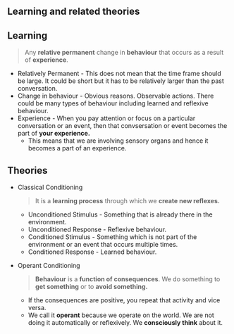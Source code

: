 

## Learning and related theories

## Learning

> Any **relative permanent** change in **behaviour** that occurs as a result of **experience**.

- Relatively Permanent - This does not mean that the time frame should be large. It could be short but it has to be relatively larger than the past conversation.
- Change in behaviour - Obvious reasons. Observable actions. There could be many types of behaviour including learned and reflexive behaviour.
- Experience - When you pay attention or focus on a particular conversation or an event, then that convsersation or event becomes the part of **your experience.**
  - This means that we are involving sensory organs and hence it becomes a part of an experience.

## Theories

- Classical Conditioning

  > It is a **learning process** through which we **create new reflexes.**

  - Unconditioned Stimulus - Something that is already there in the environment.
  - Unconditioned Response - Reflexive behaviour.
  - Conditioned Stimulus - Something which is not part of the environment or an event that occurs multiple times.
  - Conditioned Response - Learned behaviour.
- Operant Conditioning

  > **Behaviour** is a **function of consequences**. We do something to **get something** or to **avoid something.**

  - If the consequences are positive, you repeat that activity and vice versa.
  - We call it **operant** because we operate on the world. We are not doing it automatically or reflexively. We **consciously think** about it.

